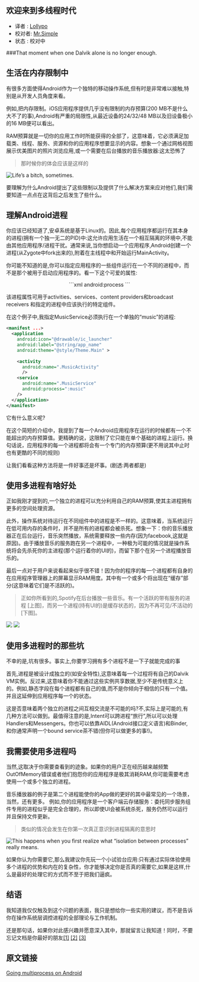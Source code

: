 欢迎来到多线程时代
---

>
* 译者 : [Lollypo](https://github.com/Lollypo) 
* 校对者: [Mr.Simple](https://github.com/bboyfeiyu)  
* 状态 :  校对中


###That moment when one Dalvik alone is no longer enough.


生活在内存限制中
---

有很多方面使得Android作为一个独特的移动操作系统,但有时是非常难以接触,特别是从开发人员角度来看。

例如,把内存限制。iOS应用程序提供几乎没有限制的内存预算(200 MB不是什么大不了的事),Android有严重的局限性,从最近设备的24/32/48 MB以及旧设备极小的16 MB便可以看出。

RAM预算就是一切你的应用工作时所能获得的全部了，这意味着，它必须满足加载类、线程、服务、资源和你的应用程序想要显示的内容。想象一个通过网格视图展示优美图片的照片浏览应用,或一个需要在后台播放的音乐播放器:这太恐怖了

> 那时候你的体会应该是这样的

![Life’s a bitch, sometimes.](https://raw.githubusercontent.com/Lollypo/android-tech-frontier/master/others/%E6%AC%A2%E8%BF%8E%E6%9D%A5%E5%88%B0%E5%A4%9A%E7%BA%BF%E7%A8%8B%E6%97%B6%E4%BB%A3/images/img01.gif)

要理解为什么Android提出了这些限制以及提供了什么解决方案来应对他们,我们需要知道一点点在这背后之后发生了些什么。

理解Android进程
---

你应该已经知道了,安卓系统是基于Linux的。因此,每个应用程序都运行在其本身的进程(拥有一个独一无二的PID)中:这允许应用生活在一个相互隔离的环境中,不能由其他应用程序/进程干扰。通常来说,当你想启动一个应用程序,Android创建一个进程(从Zygote中fork出来的),附着在主线程中和开始运行MainActivity。

你可能不知道的是,你可以指定应用程序的一些组件运行在一个不同的进程中，而不是那个被用于启动应用程序的。看一下这个可爱的属性:
<center>
```xml
android:process
```
</center>

该进程属性可用于activities、services、content providers和broadcast receivers 和指定的进程中应该执行的特定组件。

在这个例子中,我指定MusicService必须执行在一个单独的“music”的进程:
```xml
<manifest ...>
  <application
    android:icon="@drawable/ic_launcher"
    android:label="@string/app_name"
    android:theme="@style/Theme.Main" >
    
    <activity
      android:name=".MusicActivity"
      />
    <service
      android:name=".MusicService"
      android:process=":music"
    />
  </application>
</manifest>
```

它有什么意义呢?

在这个简短的介绍中，我提到了每一个Android应用程序在运行的时候都有一个不能超出的内存预算值。更精确的说，这限制了它只能在单个基础的进程上运行。换句话说，应用程序的每一个进程都将会有一个专门的内存预算(更不用说其中止时也有更酷的不同的规则)

让我们看看这种方法将是一件好事还是坏事。(剧透:两者都是)

使用多进程有啥好处
---

正如我刚才提到的,一个独立的进程可以充分利用自己的RAM预算,使其主进程拥有更多的空间处理资源。

此外，操作系统对待运行在不同组件中的进程是不一样的。这意味着，当系统运行在低可用内存的条件时，并不是所有的进程都会被杀死。想象一下：你的音乐播放器正在后台运行，音乐突然播放，系统需要释放一些内存(因为facebook,这就是原因)。由于播放音乐的服务跑在另一个进程中，一种极为可能的情况就是操作系统将会先杀死你的主进程(那个运行着你的UI的)，而留下那个在另一个进程播放音乐的。

最后一点对于用户来说看起来似乎很不错！因为你的程序的每一个进程都有自身的在应用程序管理器上的屏幕显示RAM用度。其中有一个或多个将出现在“缓存”部分(这意味着它们是不活跃的)。

> 正如你所看到的,Spotify在后台播放一些音乐。有一个活跃的带有服务的进程 [上图]，而另一个进程(持有UI的)是缓存状态的，因为不再可见/不活动的[下图]。

![](https://raw.githubusercontent.com/Lollypo/android-tech-frontier/master/others/%E6%AC%A2%E8%BF%8E%E6%9D%A5%E5%88%B0%E5%A4%9A%E7%BA%BF%E7%A8%8B%E6%97%B6%E4%BB%A3/images/img02.png)
![](https://raw.githubusercontent.com/Lollypo/android-tech-frontier/master/others/%E6%AC%A2%E8%BF%8E%E6%9D%A5%E5%88%B0%E5%A4%9A%E7%BA%BF%E7%A8%8B%E6%97%B6%E4%BB%A3/images/img03.png)


使用多进程时的那些坑  
---

不幸的是,坑有很多。事实上,你要学习拥有多个进程不是一下子就能完成的事

首先,进程是被设计成独立的(如安全特性),这意味着每一个过程将有自己的Dalvik VM实例。反过来,这意味着你不能通过这些实例共享数据,至少不是传统意义上的。例如,静态字段在每个进程都有自己的值,而不是你倾向于相信的只有一个值。并且这延伸到应用程序每一个的状态。

这是否意味着两个独立的进程之间互相交流是不可能的吗?不,实际上是可能的,有几种方法可以做到。最值得注意的是,Intent可以跨进程“旅行”,所以可以处理Handlers和Messengers。你也可以依靠AIDL(Android接口定义语言)和Binder,和你通常声明一个bound service茶不错(但你可以做更多的事!)。

我需要使用多进程吗
---

当然,这取决于你需要查看到的迹象。如果你的用户正在经历越来越频繁OutOfMemory错误或者他们抱怨你的应用程序是极其消耗RAM,你可能需要考虑使用一个或多个独立的进程。

音乐播放器的例子是第二个进程能使你的App做的更好的其中最常见的一个场景，当然，还有更多。
例如,你的应用程序是一个客户端云存储服务：委托同步服务组件专用的进程似乎是完全合理的，所以即使UI会被系统杀死，服务仍然可以运行并且保持文件更新。

> 类似的情况会发生在你第一次真正意识到进程隔离的意思时

![This happens when you first realize what “isolation between processes” really means.](https://raw.githubusercontent.com/Lollypo/android-tech-frontier/master/others/%E6%AC%A2%E8%BF%8E%E6%9D%A5%E5%88%B0%E5%A4%9A%E7%BA%BF%E7%A8%8B%E6%97%B6%E4%BB%A3/images/img04.gif)

如果你认为你需要它,那么我建议你先玩一个小试验台应用:只有通过实际体验使用多个进程的优势和内在的复杂性，你才能够决定你是否真的需要它,如果是这样,什么是最好的处理它的方式而不至于把我们逼疯。

结语
---

我知道我仅仅触及到这个问题的表面，我只是想给你一些实用的建议，而不是告诉你在操作系统层调控进程的全部理论与工作机制。

还是那句话，如果你对此感兴趣并愿意深入其中，那就留言让我知道！同时，不要忘记文档是你最好的朋友[[1]](http://developer.android.com/guide/components/processes-and-threads.html#Processes) [[2]](https://developer.android.com/training/articles/memory.html) [[3]](https://developer.android.com/tools/debugging/debugging-memory.html)

## 原文链接
[Going multiprocess on Android](https://medium.com/@rotxed/going-multiprocess-on-android-52975ed8863c)